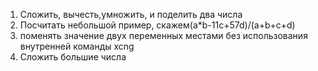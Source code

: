 
1. Сложить, вычесть,умножить, и поделить два числа
2. Посчитать небольшой пример, скажем(a*b-11c+57d)/(a+b+c+d)
3. поменять значение двух переменных местами без использования внутренней команды xcng
4. Сложить большие числа


